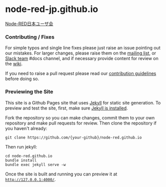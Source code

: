 node-red-jp.github.io
==================

[Node-RED日本ユーザ会](http://nodered.jp)

### Contributing / Fixes

For simple typos and single line fixes please just raise an issue pointing out
our mistakes. For larger changes, please raise them on the [mailing list](https://groups.google.com/forum/#!forum/node-red), or [Slack team](http://nodered.org/slack/) #docs channel, and if necessary provide content for review on the [wiki](https://github.com/node-red/node-red.github.io/wiki).

If you need to raise a pull request please read our
[contribution guidelines](https://github.com/node-red/node-red/blob/master/CONTRIBUTING.md)
before doing so.

### Previewing the Site
This site is a Github Pages site that uses [Jekyll](https://github.com/jekyll/jekyll) for static site generation.  To preview and test the site, first, make sure [Jekyll is installed](https://jekyllrb.com/docs/installation/).

Fork the repository so you can make changes, commit them to your own repository and make pull requests for review.  Then clone the repository if you haven't already:

    git clone https://github.com/{your-github}/node-red.github.io

Then run jekyll:
    
    cd node-red.github.io
    bundle install
    bundle exec jekyll serve -w

Once the site is built and running you can preview it at [`http://127.0.0.1:4000/`](http://127.0.0.1:4000/).